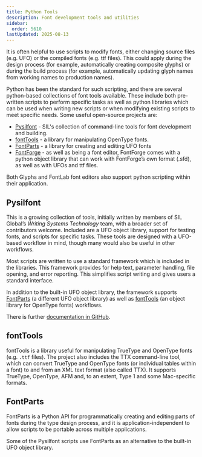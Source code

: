 ```yaml
---
title: Python Tools
description: Font development tools and utilities
sidebar:
  order: 5610
lastUpdated: 2025-08-13
---
```


It is often helpful to use scripts to modify fonts, either changing source files (e.g. UFO) or the compiled fonts (e.g. ttf files). This could apply during the design process (for example, automatically creating composite glyphs) or during the build process (for example, automatically updating glyph names from working names to production names).

Python has been the standard for such scripting, and there are several python-based collections of font tools available. These include both pre-written scripts to perform specific tasks as well as python libraries which can be used when writing new scripts or when modifying existing scripts to meet specific needs. Some useful open-source projects are:

- [Pysilfont][pysilfont] - SIL's collection of command-line tools for font development and building.
- [fontTools][fonttools] - a library for manipulating OpenType fonts.
- [FontParts][fontparts] - a library for creating and editing UFO fonts
- [FontForge][fontforge] - as well as being a font editor, FontForge comes with a python object library that can work with FontForge’s own format (.sfd), as well as with UFOs and ttf files.

Both Glyphs and FontLab font editors also support python scripting within their application.


## Pysilfont

This is a growing collection of tools, initially written by members of SIL Global’s _Writing Systems Technology_ team, with a broader set of contributors welcome. Included are a UFO object library, support for testing fonts, and scripts for specific tasks. These tools are designed with a UFO-based workflow in mind, though many would also be useful in other workflows.

Most scripts are written to use a standard framework which is included in the libraries. This framework provides for help text, parameter handling, file opening, and error reporting. This simplifies script writing and gives users a standard interface.

In addition to the built-in UFO object library, the framework supports [FontParts][fontparts] (a different UFO object library) as well as [fontTools][fonttools] (an object library for OpenType fonts) workflows. 

There is further [documentation in GitHub][pysilfont-docs].

## fontTools

fontTools is a library useful for manipulating TrueType and OpenType fonts (e.g. `.ttf` files). The project also includes the TTX command-line tool, which can convert TrueType and OpenType fonts (or individual tables within a font) to and from an XML text format (also called TTX). It supports TrueType, OpenType, AFM and, to an extent, Type 1 and some Mac-specific formats.

## FontParts

FontParts is a Python API for programmatically creating and editing parts of fonts during the type design process, and it is application-independent to allow scripts to be portable across multiple applications. 

Some of the Pysilfont scripts use FontParts as an alternative to the built-in UFO object library.


[fontforge]: https://fontforge.github.io/en-US
[fonttools]: https://github.com/behdad/fonttools
[pysilfont-docs]: https://github.com/silnrsi/pysilfont/blob/master/docs/docs.md
[pysilfont]: https://github.com/silnrsi/pysilfont
[unified-font-objects-ufo-normalization]: /topics/fonts/unified-font-objects-ufo#ufo-normalization
[fontparts]: https://github.com/robotools/fontParts

